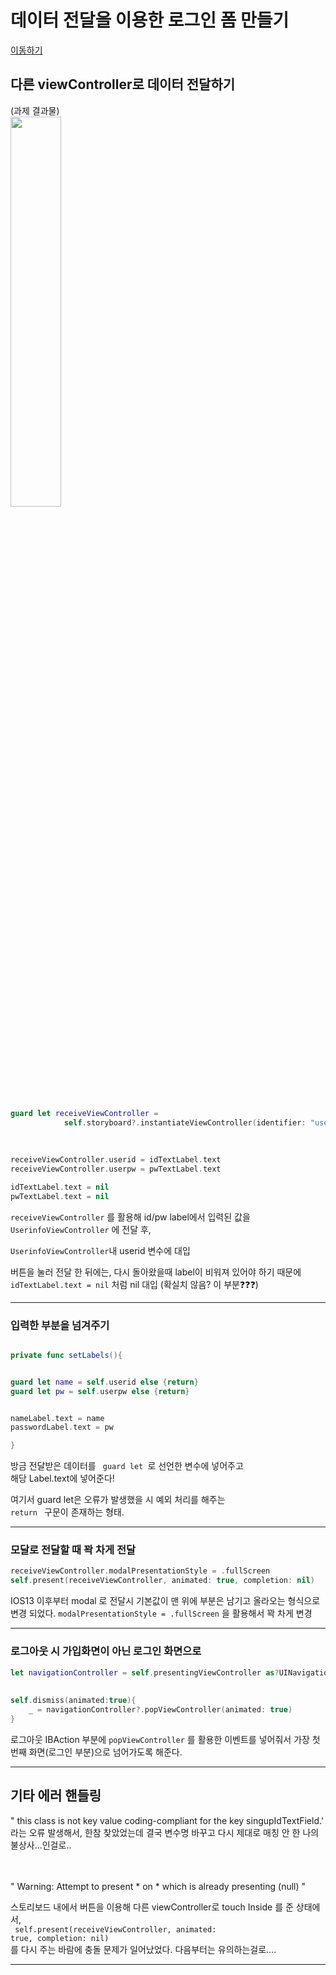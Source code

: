 

# 데이터 전달을 이용한 로그인 폼 만들기

[이동하기](https://github.com/26th-SOPT-iOS/SongJiHoon/tree/master/1st_week/SOPT_firstWeek_assignment_2)

##  다른  viewController로 데이터 전달하기


(과제 결과물) <br>
<img src="https://user-images.githubusercontent.com/60260284/81256291-ffc11b00-906a-11ea-8c3b-c40225e14ca9.gif" width="40%">





```Swift

guard let receiveViewController =
            self.storyboard?.instantiateViewController(identifier: "userinfoViewController") as? UserinfoViewController else {return}
        
        
        
receiveViewController.userid = idTextLabel.text
receiveViewController.userpw = pwTextLabel.text

idTextLabel.text = nil
pwTextLabel.text = nil

```


<code>receiveViewController</code> 를 활용해 id/pw label에서 입력된 값을 <br>
<code>UserinfoViewController</code> 에 전달 후,<br>

<code>UserinfoViewController</code>내 userid 변수에 대입<br>


버튼을 눌러 전달 한 뒤에는, 다시 돌아왔을때 label이 비워져 있어야 하기 때문에 <br>
<code>idTextLabel.text = nil</code> 처럼 nil 대입 (확실치 않음? 이 부분❓❓❓)<br>

---

### 입력한 부분을 넘겨주기


~~~Swift

private func setLabels(){


guard let name = self.userid else {return}
guard let pw = self.userpw else {return}


nameLabel.text = name
passwordLabel.text = pw

}

~~~


방금 전달받은 데이터를 <code> guard let </code>로 선언한 변수에 넣어주고 <br>
해당 Label.text에 넣어준다!

여기서 guard let은 오류가 발생했을 시 예외 처리를 해주는 <code> return </code> 구문이 존재하는 형태.


---

### 모달로 전달할 때 꽉 차게 전달

```Swift
receiveViewController.modalPresentationStyle = .fullScreen
self.present(receiveViewController, animated: true, completion: nil)
```


IOS13 이후부터 modal 로 전달시 기본값이 맨 위에 부분은 남기고 올라오는 형식으로 변경 되었다.
``` modalPresentationStyle = .fullScreen ``` 을 활용해서 꽉 차게 변경




---

### 로그아웃 시 가입화면이 아닌 로그인 화면으로

```Swift
let navigationController = self.presentingViewController as?UINavigationController
        
               
self.dismiss(animated:true){
    _ = navigationController?.popViewController(animated: true)
}
```

로그아웃 IBAction 부분에 ```popViewController``` 를 활용한 이벤트를 넣어줘서
가장 첫번째 화면(로그인 부분)으로 넘어가도록 해준다.<br>


---

##  기타 에러 핸들링

" this class is not key value coding-compliant for the key singupIdTextField.'<br>
라는 오류 발생해서, 한참 찾았었는데 결국 변수명 바꾸고 다시 제대로 매칭 안 한 나의 불상사...인걸로..<br><br><br>




" Warning: Attempt to present * on * which is already presenting (null) "

스토리보드 내에서 버튼을 이용해 다른 viewController로 touch Inside 를 준 상태에서,<br>
<code> self.present(receiveViewController, animated: true, completion: nil) </code><br>
를 다시 주는 바람에 충돌 문제가 일어났었다. 다음부터는 유의하는걸로....
  
 ---
 
  
